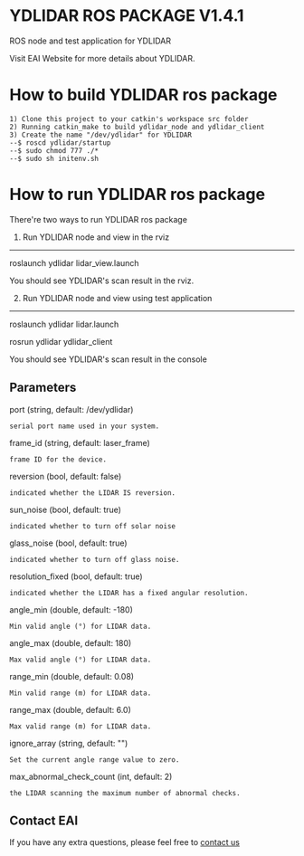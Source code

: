 YDLIDAR ROS PACKAGE V1.4.1
=====================================================================

ROS node and test application for YDLIDAR

Visit EAI Website for more details about YDLIDAR.

How to build YDLIDAR ros package
=====================================================================
    1) Clone this project to your catkin's workspace src folder
    2) Running catkin_make to build ydlidar_node and ydlidar_client
    3) Create the name "/dev/ydlidar" for YDLIDAR
    --$ roscd ydlidar/startup
    --$ sudo chmod 777 ./*
    --$ sudo sh initenv.sh

How to run YDLIDAR ros package
=====================================================================
There're two ways to run YDLIDAR ros package

1. Run YDLIDAR node and view in the rviz
------------------------------------------------------------
roslaunch ydlidar lidar_view.launch

You should see YDLIDAR's scan result in the rviz.

2. Run YDLIDAR node and view using test application
------------------------------------------------------------
roslaunch ydlidar lidar.launch

rosrun ydlidar ydlidar_client

You should see YDLIDAR's scan result in the console


Parameters
------------------------------------------------------------
port (string, default: /dev/ydlidar)

    serial port name used in your system.

frame_id (string, default: laser_frame)

    frame ID for the device.

reversion (bool, default: false)

    indicated whether the LIDAR IS reversion.
    
sun_noise (bool, default: true)

    indicated whether to turn off solar noise
    
glass_noise (bool, default: true)

    indicated whether to turn off glass noise.

resolution_fixed (bool, default: true)

    indicated whether the LIDAR has a fixed angular resolution.

angle_min (double, default: -180)

    Min valid angle (°) for LIDAR data.

angle_max (double, default: 180)

    Max valid angle (°) for LIDAR data.

range_min (double, default: 0.08)

    Min valid range (m) for LIDAR data.

range_max (double, default: 6.0)

    Max valid range (m) for LIDAR data.

ignore_array (string, default: "")

    Set the current angle range value to zero.

max_abnormal_check_count (int, default: 2)

    the LIDAR scanning the maximum number of abnormal checks.

   
      
   Contact EAI
---------------

If you have any extra questions, please feel free to [contact us](http://www.ydlidar.cn/cn/contact)
